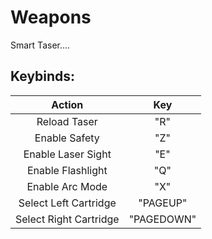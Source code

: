 # Weapons

Smart Taser....

## **Keybinds**:

|         Action         |     Key    |
| :--------------------: | :--------: |
|      Reload Taser      |     "R"    |
|      Enable Safety     |     "Z"    |
|   Enable Laser Sight   |     "E"    |
|    Enable Flashlight   |     "Q"    |
|     Enable Arc Mode    |     "X"    |
|  Select Left Cartridge |  "PAGEUP"  |
| Select Right Cartridge | "PAGEDOWN" |
